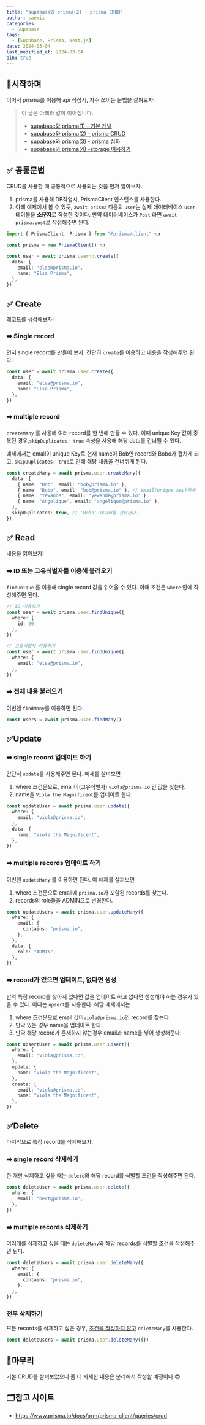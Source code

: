 ```yaml
---
title: "supabase와 prisma(2) - prisma CRUD"
author: saemii
categories:
  - Supabase
tags:
  - [Supabase, Prisma, Next.js]
date: 2024-03-04
last_modified_at: 2024-03-04
pin: true
---
```


## 📌시작하며

이어서 prisma를 이용해 api 작성시, 자주 쓰이는 문법을 살펴보자!

> 이 글은 아래와 같이 이어집니다.
>
> - [supabase와 prisma(1) - 기본 개념](https://saemii-24.github.io/posts/supabase-1/)
> - [supabase와 prisma(2) - prisma CRUD](https://saemii-24.github.io/posts/supabase-2/)
> - [supabase와 prisma(3) - prisma 심화](https://saemii-24.github.io/posts/supabase-3/)
> - [supabase와 prisma(4) -storage 이용하기](https://saemii-24.github.io/posts/supabase-4/)

## ✅ 공통문법

CRUD를 사용할 때 공통적으로 사용되는 것을 먼저 알아보자.

1. prisma를 사용해 DB작업시, PrismaClient 인스턴스를 사용한다.
2. 아래 예제에서 볼 수 있듯, `await prisma` 다음의 `user`는 실제 데이터베이스 `User` 테이블을 **소문자**로 작성한 것이다. 만약 데이터베이스가 `Post` 라면 `await prisma.post`로 작성해주면 된다.

```typescript
import { PrismaClient, Prisma } from "@prisma/client" 👈

const prisma = new PrismaClient() 👈

const user = await prisma.user👈.create({
  data: {
    email: "elsa@prisma.io",
    name: "Elsa Prisma",
  },
})
```

## ✅ Create

레코드를 생성해보자!

### ➡️ Single record

먼저 single record를 만들어 보자. 간단히 `create`를 이용하고 내용을 작성해주면 된다.

```typescript
const user = await prisma.user.create({
  data: {
    email: "elsa@prisma.io",
    name: "Elsa Prisma",
  },
})
```

### ➡️ multiple record

`createMany` 를 사용해 여러 record를 한 번에 만들 수 있다. 이때 unique Key 값이 중복된 경우,`skipDuplicates: true` 속성을 사용해 해당 data를 건너뛸 수 있다.

예제에서는 email이 unique Key로 현재 name이 Bob인 record와 Bobo가 겹치게 되고, `skipDuplicates: true`로 인해 해당 내용을 건너뛰게 된다.

```typescript
const createMany = await prisma.user.createMany({
  data: [
    { name: "Bob", email: "bob@prisma.io" },
    { name: "Bobo", email: "bob@prisma.io" }, // email(unique key)중복
    { name: "Yewande", email: "yewande@prisma.io" },
    { name: "Angelique", email: "angelique@prisma.io" },
  ],
  skipDuplicates: true, // 'Bobo' 데이터를 건너뛴다.
})
```

## ✅ Read

내용을 읽어보자!

### ➡️ ID 또는 고유식별자를 이용해 불러오기

`findUnique` 를 이용해 single record 값을 읽어올 수 있다. 이때 조건은 `where` 안에 작성해주면 된다.

```typescript
// ID 이용하기
const user = await prisma.user.findUnique({
  where: {
    id: 99,
  },
})

// 고유식별자 이용하기
const user = await prisma.user.findUnique({
  where: {
    email: "elsa@prisma.io",
  },
})
```

### ➡️ 전체 내용 불러오기

이번엔 `findMany`를 이용하면 된다.

```typescript
const users = await prisma.user.findMany()
```

## ✅Update

### ➡️ single record 업데이트 하기

간단히 `update`를 사용해주면 된다. 예제를 살펴보면

1. where 조건문으로, email이(고유식별자) `viola@prisma.io` 인 값을 찾는다.
2. name을 `Viola the Magnificent`를 업데이트 한다.

```typescript
const updateUser = await prisma.user.update({
  where: {
    email: "viola@prisma.io",
  },
  data: {
    name: "Viola the Magnificent",
  },
})
```

### ➡️ multiple records 업데이트 하기

이번엔 `updateMany` 를 이용하면 된다. 이 예제를 살펴보면

1. where 조건문으로 email에 `prisma.io`가 포함된 records를 찾는다.
2. records의 role들을 ADMIN으로 변경한다.

```typescript
const updateUsers = await prisma.user.updateMany({
  where: {
    email: {
      contains: "prisma.io",
    },
  },
  data: {
    role: "ADMIN",
  },
})
```

### ➡️ record가 있으면 업데이트, 없다면 생성

만약 특정 record를 찾아서 있다면 값을 업데이트 하고 없다면 생성해야 하는 경우가 있을 수 있다. 이때는 `upsert`를 사용한다.
해당 예제에서는

1. where 조건문으로 email 값이`viola@prisma.io`인 record를 찾는다.
2. 만약 있는 경우 name을 업데이트 한다.
3. 만약 해당 record가 존재하지 않는경우 email과 name을 넣어 생성해준다.

```typescript
const upsertUser = await prisma.user.upsert({
  where: {
    email: "viola@prisma.io",
  },
  update: {
    name: "Viola the Magnificent",
  },
  create: {
    email: "viola@prisma.io",
    name: "Viola the Magnificent",
  },
})
```

## ✅Delete

마지막으로 특정 record를 삭제해보자.

### ➡️ single record 삭제하기

한 개만 삭제하고 싶을 때는 `delete`와 해당 record를 식별할 조건을 작성해주면 된다.

```typescript
const deleteUser = await prisma.user.delete({
  where: {
    email: "bert@prisma.io",
  },
})
```

### ➡️ multiple records 삭제하기

여러개를 삭제하고 싶을 때는 `deleteMany`와 해당 records를 식별할 조건을 작성해주면 된다.

```typescript
const deleteUsers = await prisma.user.deleteMany({
  where: {
    email: {
      contains: "prisma.io",
    },
  },
})
```

### 전부 삭제하기

모든 records를 삭제하고 싶은 경우, <u>조건을 작성하지 않고</u> `deleteMany`를 사용한다.

```typescript
const deleteUsers = await prisma.user.deleteMany({})
```

## 📩마무리

기본 CRUD를 살펴보았으니 좀 더 자세한 내용은 분리해서 작성할 예정이다.😎

## 🗂️참고 사이트

- <https://www.prisma.io/docs/orm/prisma-client/queries/crud>
